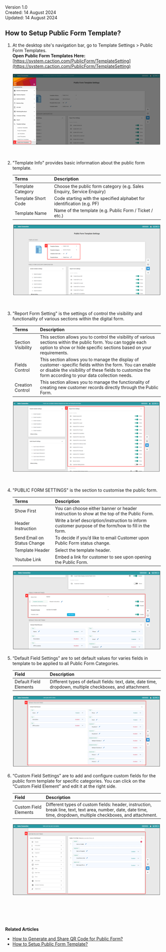 Version 1.0<br>
Created: 14 August 2024<br>
Updated: 14 August 2024<br>
## How to Setup Public Form Template?

1. At the desktop site's navigation bar, go to Template Settings > Public Form Templates.<br>
   **Open Public Form Templates Here:** [https://system.caction.com/PublicForm/TemplateSetting](https://system.caction.com/PublicForm/TemplateSetting)<br>

   <p align="center">
      <img src="img/Public_Form_Template_Settings_Step_1.png" alt="Public Form Template Step 1">
   </p><br>

2. "Template Info" provides basic information about the public form template.

   | Terms | Description |
   |-------|:---------|
   | Template Category | Choose the public form category (e.g. Sales Enquiry, Service Enquiry) |
   | Template Short Code | Code starting with the specified alphabet for identification (e.g. PF) |
   | Template Name | Name of the template (e.g. Public Form / Ticket / etc.) |

   <p align="center">
      <img src="img/Public_Form_Template_Settings_Step_2.png" alt="Public Form Template Step 2">
   </p><br>


3. "Report Form Setting" is the settings of control the visibility and functionality of various sections within the digital form.

   | Terms | Description |
   |-------|:---------|
   | Section Visibility | This section allows you to control the visibility of various sections within the public form. You can toggle each option to show or hide specific sections based on your requirements.  |
   | Fields Control | This section allows you to manage the display of customer-specific fields within the form. You can enable or disable the visibility of these fields to customize the form according to your data collection needs.|
   | Creation Control | This section allows you to manage the functionality of creating new customer records directly through the Public Form.|
 
   <p align="center">
      <img src="img/Public_Form_Template_Settings_Step_3.png" alt="Public Form Template Step 3">
   </p><br>

4. "PUBLIC FORM SETTINGS" is the section to customise the public form.

   | Terms | Description |
   |-------|:---------|
   | Show First | You can choose either banner or header instruction to show at the top of the Public Form. |
   | Header Instruction | Write a brief description/instruction to inform customer purpose of the form/how to fill in the form. |
   | Send Email on Status Change | To decide if you’d like to email Customer upon Public Form status change. |
   | Template Header | Select the template header. |
   | Youtube Link | Embed a link for customer to see upon opening the Public Form. |

   <p align="center">
      <img src="img/Public_Form_Template_Settings_Step_4.png" alt="Public Form Template Step 4">
   </p>
 
5. “Default Field Settings” are to set default values for varies fields in template to be applied to all Public Form Categories.

   | Field | Description |
   |-------|---------|
   | Default Field Elements | Different types of default fields: text, date, date time, dropdown, multiple checkboxes, and attachment. |

   <p align="center">
      <img src="img/Public_Form_Template_Settings_Step_5.png" alt="Public Form Template Step 5">
   </p>

6. “Custom Field Settings” are to add and configure custom fields for the public form template for specific categories. You can click on the “Custom Field Element” and edit it at the right side.<br>

   | Field | Description |
   |-------|---------|
   | Custom Field Elements | Different types of custom fields: header, instruction, break line, text, text area, number, date, date time, time, dropdown, multiple checkboxes, and attachment. |
 
   <p align="center">
      <img src="img/Public_Form_Template_Settings_Step_6.png" alt="Public Form Template Step 6">
   </p><br>

<br><br><br>
**Related Articles**
- [How to Generate and Share QR Code for Public Form?](Creation_of_Public_Form.md)
- [How to Setup Public Form Template?](Access_Submitted_Public_Form.md)

<!-- [Link Text](https://support.caction.com/Setup_Public_Form_Template_Page.html) -->
